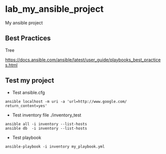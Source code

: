 # lab_my_ansible_project

My ansible project

## Best Practices

Tree

https://docs.ansible.com/ansible/latest/user_guide/playbooks_best_practices.html

## Test my project


* Test ansible.cfg

```
ansible localhost -m uri -a 'url=http://www.google.com/ return_content=yes'
```

* Test inventory file ./inventory_test

``` shell
ansible all -i inventory --list-hosts 
ansible db  -i inventory --list-hosts
```

* Test playbook

``` shell
ansible-playbook -i inventory my_playbook.yml
```

